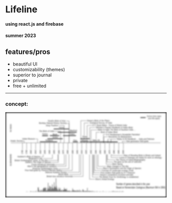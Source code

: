 # Lifeline
#### using react.js and firebase
#### summer 2023
## features/pros
* beautiful UI
* customizability (themes)
* superior to journal
* private
* free + unlimited
<hr>

### concept:
![concept img](./media/16823074057330302[1].png)
